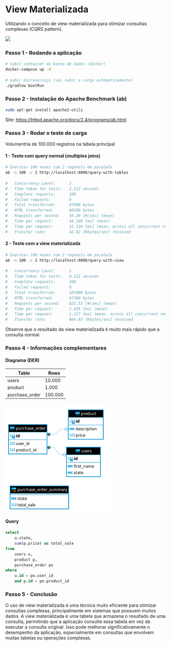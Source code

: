 # View Materializada

Utilizando o conceito de view materializada para otimizar consultas complexas (CQRS pattern).

![](https://miro.medium.com/v2/resize:fit:720/format:webp/1*TaPzEj91HM06UgZoajqGwA.png)

### Passo 1 - Rodando a aplicação

```bash
# subir container do banco de dados (docker)
docker-compose up -d

# subir microserviço (vai subir a carga automaticamente)
./gradlew bootRun
```

### Passo 2 - Instalação do Apache Benchmark (ab)

```bash
sudo apt-get install apache2-utils
```
Site: https://httpd.apache.org/docs/2.4/programs/ab.html

### Passo 3 - Rodar o teste de carga

Volumentria de 100.000 registros na tabela principal

#### 1 - Teste com query normal (multiplos joins)

```bash
# Executar 100 vezez com 2 requests em paralelo
ab -n 100 -c 2 http://localhost:8080/query-with-tables

#	Concurrency Level:      2
#	Time taken for tests:   2.212 seconds
#	Complete requests:      100
#	Failed requests:        0
#	Total transferred:      97000 bytes
#	HTML transferred:       86500 bytes
#	Requests per second:    45.20 [#/sec] (mean)
#	Time per request:       44.248 [ms] (mean)
#	Time per request:       22.124 [ms] (mean, across all concurrent requests)
#	Transfer rate:          42.82 [Kbytes/sec] received
```
#### 2 - Teste com a view materializada
```bash
# Executar 100 vezez com 2 requests em paralelo
ab -n 100 -c 2 http://localhost:8080/query-with-view

#	Concurrency Level:      2
#	Time taken for tests:   0.122 seconds
#	Complete requests:      100
#	Failed requests:        0
#	Total transferred:      107800 bytes
#	HTML transferred:       97300 bytes
#	Requests per second:    821.51 [#/sec] (mean)
#	Time per request:       2.435 [ms] (mean)
#	Time per request:       1.217 [ms] (mean, across all concurrent requests)
#	Transfer rate:          864.83 [Kbytes/sec] received
```
Observe que o resultado da view materializada é muito mais rápido que a consulta normal.

### Passo 4 - Informações complementares

#### Diagrama (DER)

| Table          | Rows    |
|----------------|---------|
| users          | 10.000  |
| product        | 1.000   |
| purchase_order | 100.000 |

![img.png](src/test/resources/img/img.png)

#### Query

```sql
select
    u.state,
    sum(p.price) as total_sale
from
    users u,
    product p,
    purchase_order po
where
    u.id = po.user_id
    and p.id = po.product_id
```

### Passo 5 - Conclusão

O uso de view materializada é uma técnica muito eficiente para otimizar consultas complexas, principalmente em sistemas que possuem muitos dados. A view materializada é uma tabela que armazena o resultado de uma consulta, permitindo que a aplicação consulte essa tabela em vez de executar a consulta original. Isso pode melhorar significativamente o desempenho da aplicação, especialmente em consultas que envolvem muitas tabelas ou operações complexas.
